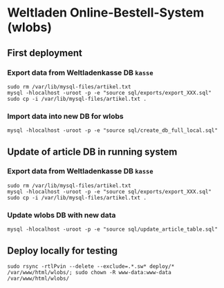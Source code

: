 # Weltladen Online-Bestell-System (wlobs)

## First deployment

### Export data from Weltladenkasse DB `kasse`

```
sudo rm /var/lib/mysql-files/artikel.txt
mysql -hlocalhost -uroot -p -e "source sql/exports/export_XXX.sql"
sudo cp -i /var/lib/mysql-files/artikel.txt .
```

### Import data into new DB for wlobs

```
mysql -hlocalhost -uroot -p -e "source sql/create_db_full_local.sql"
```

## Update of article DB in running system

### Export data from Weltladenkasse DB `kasse`

```
sudo rm /var/lib/mysql-files/artikel.txt
mysql -hlocalhost -uroot -p -e "source sql/exports/export_XXX.sql"
sudo cp -i /var/lib/mysql-files/artikel.txt .
```

### Update wlobs DB with new data

```
mysql -hlocalhost -uroot -p -e "source sql/update_article_table.sql"
```

## Deploy locally for testing

```
sudo rsync -rtlPvin --delete --exclude=.*.sw* deploy/* /var/www/html/wlobs/; sudo chown -R www-data:www-data /var/www/html/wlobs/
```

